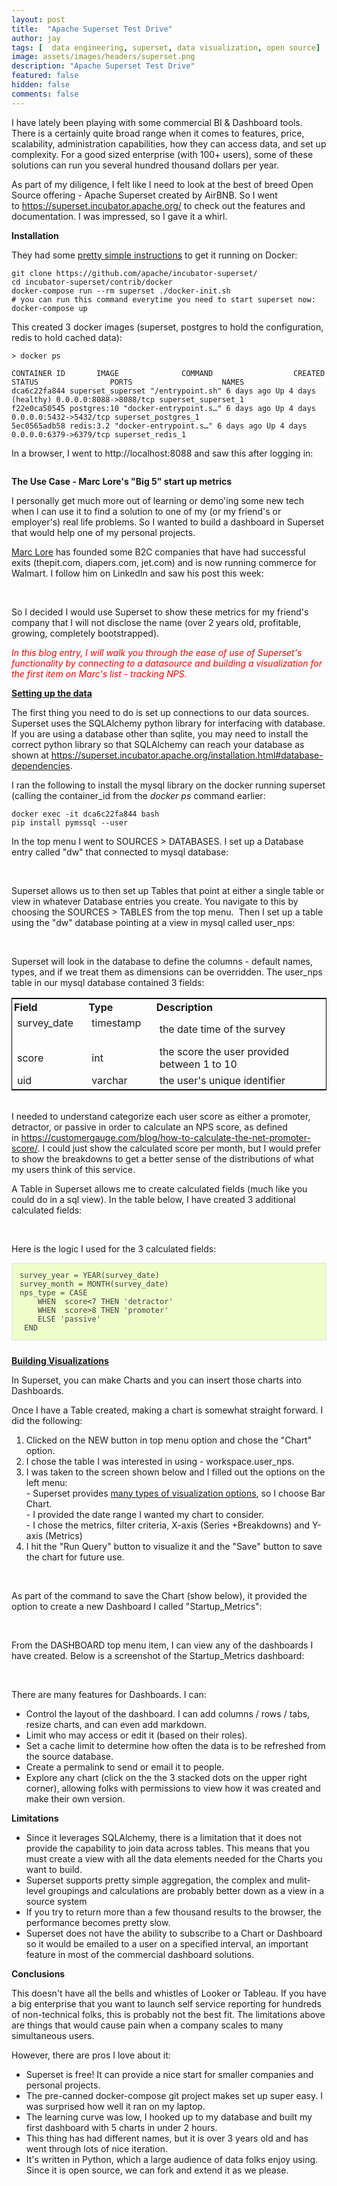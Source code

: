 ```yaml
---
layout: post
title:  "Apache Superset Test Drive"
author: jay
tags: [  data engineering, superset, data visualization, open source] 
image: assets/images/headers/superset.png
description: "Apache Superset Test Drive"
featured: false
hidden: false
comments: false
---
```


<p>I have lately been playing with some commercial BI &amp; Dashboard tools. There is a certainly quite broad range when it comes to features, price, scalability, administration capabilities, how they can access data, and set up complexity. For a good sized enterprise (with 100+ users), some of these solutions can run you several hundred thousand dollars per year.</p>
<p>As part of my diligence, I felt like I need to look at the best of breed Open Source offering - Apache Superset created by AirBNB. So I went to&nbsp;<a href="https://superset.incubator.apache.org/" target="_blank">https://superset.incubator.apache.org/</a>&nbsp;to check out the features and documentation. I was impressed, so I gave it a whirl.</p>

<p><strong>Installation</strong></p>
<p>They had some <a href="https://superset.incubator.apache.org/installation.html#start-with-docker" target="_blank">pretty simple instructions</a> to get it running on Docker:</p>

    git clone https://github.com/apache/incubator-superset/
    cd incubator-superset/contrib/docker
    docker-compose run --rm superset ./docker-init.sh
    # you can run this command everytime you need to start superset now:
    docker-compose up







<p>This created 3 docker images (superset, postgres to hold the configuration, redis to hold cached data):</p>

    > docker ps

    CONTAINER ID       IMAGE              COMMAND                  CREATED             STATUS                PORTS                    NAMES
    dca6c22fa844 superset_superset "/entrypoint.sh" 6 days ago Up 4 days (healthy) 0.0.0.0:8088->8088/tcp superset_superset_1 
    f22e0ca50545 postgres:10 "docker-entrypoint.s…" 6 days ago Up 4 days 0.0.0.0:5432->5432/tcp superset_postgres_1 
    5ec0565adb58 redis:3.2 "docker-entrypoint.s…" 6 days ago Up 4 days 0.0.0.0:6379->6379/tcp superset_redis_1 
 


<p>In a browser, I went to http://localhost:8088 and saw this after logging in:</p>

<p><img src="{{ site.baseurl }}/assets/images/superset_testdrive_1.png" alt="" /></p>


<p><strong>The Use Case - Marc Lore's "Big 5" start up metrics</strong></p>
<p>I personally get much more out of learning or demo'ing some new tech when I can use it to find a solution to one of my (or my friend's or employer's) real life problems. So I wanted to build a dashboard in Superset that would help one of my personal projects.</p>
<p><a href="https://www.linkedin.com/in/marclore/" target="_blank">Marc Lore</a> has founded some B2C companies that have had successful exits (thepit.com, diapers.com, jet.com) and is now running commerce for Walmart. I follow him on LinkedIn and saw his post this week:&nbsp;</p>

<p><img src="{{ site.baseurl }}/assets/images/lore_quote.png" alt="" /></p>

<p><br />So I decided I would use Superset to show these metrics for my friend's company that I will not disclose the name (over 2 years old, profitable, growing, completely bootstrapped).</p>
<p><span style="color: #ff0000;"><em>In this blog entry, I will walk you through the ease of use of Superset's functionality by connecting to a datasource and building a visualization for the first item on Marc's list - tracking NPS.</em></span></p>
<p><span style="text-decoration: underline;"><strong>Setting up the data</strong></span></p>
<p>The first thing you need to do is set up connections to our data sources. Superset uses the SQLAlchemy&nbsp;python library for interfacing with database. If you are using a database other than sqlite, you may need to install the correct python library so that SQLAlchemy&nbsp;can reach your database as shown at <a href="https://superset.incubator.apache.org/installation.html#database-dependencies" target="_blank">https://superset.incubator.apache.org/installation.html#database-dependencies</a>.&nbsp;</p>
<p>I ran the following to install the mysql library on the docker running superset (calling the container_id from the <em>docker ps</em> command earlier:</p>

    docker exec -it dca6c22fa844 bash 
    pip install pymssql --user

<p>In the top menu I went to SOURCES &gt; DATABASES. I set up a Database entry called "dw" that connected to mysql database:</p>

<p><img src="{{ site.baseurl }}/assets/images/superset_testdrive_2.png" alt="" /></p>

<p><br />Superset allows us to then set up Tables that point at either a single table or view in whatever Database entries you create. You navigate to this by choosing the SOURCES &gt; TABLES from the top menu.&nbsp; Then I set up a table using the "dw" database pointing at a view in mysql called user_nps:</p>

<p><img src="{{ site.baseurl }}/assets/images/superset_testdrive_3.png" alt="" /></p>

<p><br />Superset will look in the database to define the columns - default names, types, and if we treat them as dimensions can be overridden. The user_nps table in our mysql database contained 3 fields:</p>
<table style="border: 1px solid #000000;" border="0" cellspacing="3" cellpadding="3">
<tbody>
<tr>
<td style="padding: 3px;"><strong>Field</strong></td>
<td style="padding: 3px;"><strong>Type</strong></td>
<td style="padding: 3px;"><strong>Description</strong></td>
</tr>
<tr>
<td>survey_date&nbsp; &nbsp;&nbsp;</td>
<td>timestamp&nbsp; &nbsp;&nbsp;</td>
<td>the date time of the survey</td>
</tr>
<tr>
<td>score</td>
<td>int</td>
<td>the score the user provided between 1 to 10</td>
</tr>
<tr>
<td>uid</td>
<td>varchar</td>
<td>the user's unique identifier</td>
</tr>
</tbody>
</table>
<p><br />I needed to understand categorize each user score as either a promoter, detractor, or passive in order to calculate an NPS score, as defined in&nbsp;<a href="https://customergauge.com/blog/how-to-calculate-the-net-promoter-score/" target="_blank">https://customergauge.com/blog/how-to-calculate-the-net-promoter-score/</a>. I could just show the calculated score per month, but I would prefer to show the breakdowns to get a better sense of the distributions of what my users think of this service.</p>
<p>A Table in Superset allows me to create calculated fields (much like you could do in a sql view). In the table below, I have created 3 additional calculated fields:</p>

<p><img src="{{ site.baseurl }}/assets/images/superset_testdrive_4.png" alt="" /></p>

<p><br />Here is the logic I used for the 3 calculated fields:</p>
<div class="highlight-default notranslate" style="box-sizing: border-box; border: 1px solid #e1e4e5; padding: 0px; overflow-x: auto; margin: 1px 0px 24px; color: #404040; font-family: Lato, proxima-nova, 'Helvetica Neue', Arial, sans-serif; font-size: 16px; background-color: #fcfcfc;">
<div class="highlight" style="box-sizing: border-box; background: #eeffcc; border: none; padding: 0px; overflow-x: auto; margin: 0px;">
<pre style="box-sizing: border-box; font-family: Consolas, 'Andale Mono WT', 'Andale Mono', 'Lucida Console', 'Lucida Sans Typewriter', 'DejaVu Sans Mono', 'Bitstream Vera Sans Mono', 'Liberation Mono', 'Nimbus Mono L', Monaco, 'Courier New', Courier, monospace; font-size: 12px; margin: 0px; padding: 12px; overflow: auto; line-height: normal;">survey_year = YEAR(survey_date)<br />survey_month = MONTH(survey_date)<br />nps_type = CASE
    WHEN  score&lt;7 THEN 'detractor'
    WHEN  score&gt;8 THEN 'promoter'
    ELSE 'passive'
 END </pre>
</div>
</div>
<p><span style="text-decoration: underline;"><strong>Building Visualizations</strong></span></p>
<p>In Superset, you can make Charts and you can insert those charts into Dashboards.</p>
<p>Once I have a Table created, making a chart is somewhat straight forward. I did the following:</p>
<ol>
<li>Clicked on the NEW button in top menu option and chose the "Chart" option.</li>
<li>I chose the table I was interested in using - workspace.user_nps.</li>
<li>I was taken to the screen shown below and I filled out the options on the left menu:<br />- Superset provides <a href="https://superset.incubator.apache.org/gallery.html" target="_blank">many types of visualization options</a>, so I choose Bar Chart. <br />- I provided the date range I wanted my chart to consider.<br />- I chose the metrics, filter criteria, X-axis (Series&nbsp;+Breakdowns)&nbsp;and Y-axis (Metrics)</li>
<li>I hit the "Run Query" button to visualize it and the "Save" button to save the chart for future use.</li>
</ol>

<p><img src="{{ site.baseurl }}/assets/images/superset_testdrive_5.png" alt="" /></p>

<p><br />As part of the command to save the Chart (show below), it provided the option to create a new Dashboard I called "Startup_Metrics":</p>


<p><img src="{{ site.baseurl }}/assets/images/superset_testdrive_6.png" alt="" /></p>

<p><strong><br /></strong>From the DASHBOARD top menu item, I can view any of the dashboards I have created. Below is a screenshot of the Startup_Metrics dashboard:</p>

<p><img src="{{ site.baseurl }}/assets/images/superset_testdrive_7.png" alt="" /></p>

<p><br />There are many features for Dashboards. I can:</p>
<ul>
<li>Control the layout of the dashboard. I can add columns / rows / tabs, resize charts, and can even add markdown.</li>
<li>Limit who may access or edit it (based on their roles).</li>
<li>Set a cache limit to determine how often the data is to be refreshed from the source database.</li>
<li>Create a permalink to send or email it to people.&nbsp;</li>
<li>Explore any chart (click on the the 3 stacked dots on the upper right corner), allowing folks with permissions to view how it was created and make their own version.</li>
</ul>
<p><strong>Limitations</strong></p>
<ul>
<li>Since it leverages SQLAlchemy, there is a limitation that it does not provide the capability to join data across tables. This means that you must create a view with all the data elements needed for the Charts you want to build.</li>
<li>Superset supports pretty simple aggregation, the complex and mulit-level groupings and calculations are probably better down as a view in a source system</li>
<li>If you try to return more than a few thousand results to the browser, the performance becomes pretty slow.</li>
<li>Superset does not have the ability to subscribe to a Chart or Dashboard so it would be emailed to a user on a specified interval, an important feature in most of the commercial dashboard solutions.</li>
</ul>
<p><strong>Conclusions</strong></p>
<p><strong></strong>This doesn't have all the bells and whistles of Looker or Tableau. If you have a big enterprise that you want to launch self service reporting for hundreds of non-technical folks, this is probably not the best fit. The limitations above are things that would cause pain when a company scales to many simultaneous users.</p>
<p>However, there are pros I love about it:</p>
<ul>
<li>Superset is free! It can provide a nice start for smaller companies and personal projects.&nbsp;</li>
<li>The pre-canned docker-compose git project makes set up super easy. I was surprised how well it ran on my laptop.</li>
<li>The learning curve was low, I hooked up to my database and built my first dashboard with 5 charts in under 2 hours.</li>
<li>This thing has had different names, but it is over 3 years old and has went through lots of nice iteration.</li>
<li>It's written in Python, which a large audience of data folks enjoy using.&nbsp; Since it is open source, we can fork and extend it as we please.</li>
</ul>